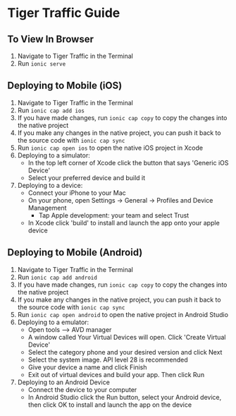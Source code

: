 # Tiger Traffic Guide

## To View In Browser

1. Navigate to Tiger Traffic in the Terminal
2. Run `ionic serve`

## Deploying to Mobile (iOS)

1. Navigate to Tiger Traffic in the Terminal
2. Run `ionic cap add ios`
3. If you have made changes, run `ionic cap copy` to copy the changes into the native project
4. If you make any changes in the native project, you can push it back to the source code with `ionic cap sync`
5. Run `ionic cap open ios` to open the native iOS project in Xcode
6. Deploying to a simulator:
   - In the top left corner of Xcode click the button that says 'Generic iOS Device'
   - Select your preferred device and build it
7. Deploying to a device:
   - Connect your iPhone to your Mac
   - On your phone, open Settings -> General -> Profiles and Device Management
     - Tap Apple development: your team and select Trust
   - In Xcode click 'build' to install and launch the app onto your apple device

## Deploying to Mobile (Android)

1. Navigate to Tiger Traffic in the Terminal
2. Run `ionic cap add android`
3. If you have made changes, run `ionic cap copy` to copy the changes into the native project
4. If you make any changes in the native project, you can push it back to the source code with `ionic cap sync`
5. Run `ionic cap open android` to open the native project in Android Studio
6. Deploying to a emulator:
   - Open tools —> AVD manager
   - A window called Your Virtual Devices will open. Click 'Create Virtual Device'
   - Select the category phone and your desired version and click Next
   - Select the system image. API level 28 is recommended
   - Give your device a name and click Finish
   - Exit out of virtual devices and build your app. Then click Run
7. Deploying to an Android Device
   - Connect the device to your computer
   - In Android Studio click the Run button, select your Android device, then click OK to install and launch the app on the device
